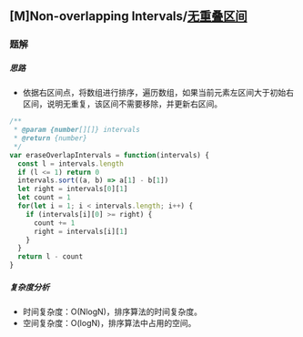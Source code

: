 ## [M]Non-overlapping Intervals/[无重叠区间](https://leetcode-cn.com/problems/non-overlapping-intervals/)

### 题解
##### 思路
+ 依据右区间点，将数组进行排序，遍历数组，如果当前元素左区间大于初始右区间，说明无重复，该区间不需要移除，并更新右区间。

```js
/**
 * @param {number[][]} intervals
 * @return {number}
 */
var eraseOverlapIntervals = function(intervals) {
  const l = intervals.length
  if (l <= 1) return 0
  intervals.sort((a, b) => a[1] - b[1])
  let right = intervals[0][1]
  let count = 1
  for(let i = 1; i < intervals.length; i++) {
    if (intervals[i][0] >= right) {
      count += 1
      right = intervals[i][1]
    }
  }
  return l - count
}
```

##### 复杂度分析
+ 时间复杂度：O(NlogN)，排序算法的时间复杂度。
+ 空间复杂度：O(logN)，排序算法中占用的空间。